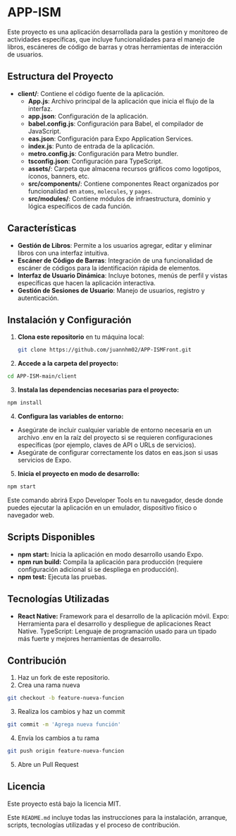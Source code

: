# APP-ISM

Este proyecto es una aplicación desarrollada para la gestión y monitoreo de actividades específicas, que incluye funcionalidades para el manejo de libros, escáneres de código de barras y otras herramientas de interacción de usuarios.

## Estructura del Proyecto

- **client/**: Contiene el código fuente de la aplicación.
  - **App.js**: Archivo principal de la aplicación que inicia el flujo de la interfaz.
  - **app.json**: Configuración de la aplicación.
  - **babel.config.js**: Configuración para Babel, el compilador de JavaScript.
  - **eas.json**: Configuración para Expo Application Services.
  - **index.js**: Punto de entrada de la aplicación.
  - **metro.config.js**: Configuración para Metro bundler.
  - **tsconfig.json**: Configuración para TypeScript.
  - **assets/**: Carpeta que almacena recursos gráficos como logotipos, íconos, banners, etc.
  - **src/components/**: Contiene componentes React organizados por funcionalidad en `atoms`, `molecules`, y `pages`.
  - **src/modules/**: Contiene módulos de infraestructura, dominio y lógica específicos de cada función.

## Características

- **Gestión de Libros**: Permite a los usuarios agregar, editar y eliminar libros con una interfaz intuitiva.
- **Escáner de Código de Barras**: Integración de una funcionalidad de escáner de códigos para la identificación rápida de elementos.
- **Interfaz de Usuario Dinámica**: Incluye botones, menús de perfil y vistas específicas que hacen la aplicación interactiva.
- **Gestión de Sesiones de Usuario**: Manejo de usuarios, registro y autenticación.

## Instalación y Configuración

1. **Clona este repositorio** en tu máquina local:

   ```bash
   git clone https://github.com/juannhm02/APP-ISMFront.git
   ```

2. **Accede a la carpeta del proyecto:**

```bash
cd APP-ISM-main/client
```

3. **Instala las dependencias necesarias para el proyecto:**

```bash
npm install
```

4. **Configura las variables de entorno:**

- Asegúrate de incluir cualquier variable de entorno necesaria en un archivo .env en la raíz del proyecto si se requieren configuraciones específicas (por ejemplo, claves de API o URLs de servicios).
- Asegúrate de configurar correctamente los datos en eas.json si usas servicios de Expo.

5. **Inicia el proyecto en modo de desarrollo:**

```bash
npm start
```

Este comando abrirá Expo Developer Tools en tu navegador, desde donde puedes ejecutar la aplicación en un emulador, dispositivo físico o navegador web.

## Scripts Disponibles

- **npm start:** Inicia la aplicación en modo desarrollo usando Expo.
- **npm run build:** Compila la aplicación para producción (requiere configuración adicional si se despliega en producción).
- **npm test:** Ejecuta las pruebas.

## Tecnologías Utilizadas

- **React Native:** Framework para el desarrollo de la aplicación móvil.
  Expo: Herramienta para el desarrollo y despliegue de aplicaciones React Native.
  TypeScript: Lenguaje de programación usado para un tipado más fuerte y mejores herramientas de desarrollo.

## Contribución

1. Haz un fork de este repositorio.
2. Crea una rama nueva

```bash
git checkout -b feature-nueva-funcion
```

3. Realiza los cambios y haz un commit

```bash
git commit -m 'Agrega nueva función'
```

4. Envía los cambios a tu rama

```bash
git push origin feature-nueva-funcion
```

5. Abre un Pull Request

## Licencia

Este proyecto está bajo la licencia MIT.

Este `README.md` incluye todas las instrucciones para la instalación, arranque, scripts, tecnologías utilizadas y el proceso de contribución.

```

```
